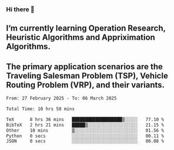 ### Hi there 👋
## I’m currently learning Operation Research, Heuristic Algorithms and Appriximation Algorithms.
## The primary application scenarios are the Traveling Salesman Problem (TSP), Vehicle Routing Problem (VRP), and their variants.
<!--START_SECTION:waka-->

```txt
From: 27 February 2025 - To: 06 March 2025

Total Time: 10 hrs 58 mins

TeX      8 hrs 36 mins   ███████████████████▒░░░░░   77.10 %
BibTeX   2 hrs 21 mins   █████▒░░░░░░░░░░░░░░░░░░░   21.15 %
Other    10 mins         ▒░░░░░░░░░░░░░░░░░░░░░░░░   01.56 %
Python   0 secs          ░░░░░░░░░░░░░░░░░░░░░░░░░   00.11 %
JSON     0 secs          ░░░░░░░░░░░░░░░░░░░░░░░░░   00.08 %
```

<!--END_SECTION:waka-->
<!--
**Bookervsky/Bookervsky** is a ✨ _special_ ✨ repository because its `README.md` (this file) appears on your GitHub profile.

Here are some ideas to get you started:

- 🔭 I’m currently working on ...
- 🌱 I’m currently learning ...
- 👯 I’m looking to collaborate on ...
- 🤔 I’m looking for help with ...
- 💬 Ask me about ...
- 📫 How to reach me: ...
- 😄 Pronouns: ...
- ⚡ Fun fact: ...
-->
